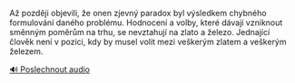
Až později objevili, že onen zjevný paradox byl výsledkem chybného formulování daného problému. Hodnocení a volby, které dávají vzniknout směnným poměrům na trhu, se nevztahují na zlato a železo. Jednající člověk není v pozici, kdy by musel volit mezi veškerým zlatem a veškerým železem.

[🔊 Poslechnout audio](/data/7-paragraphs/audio/chapter_30/para_005-A-pozdji-objevili-e-onen-zjevn-paradox-byl-v.mp3)
